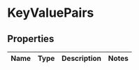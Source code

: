 # KeyValuePairs

## Properties
Name | Type | Description | Notes
------------ | ------------- | ------------- | -------------
